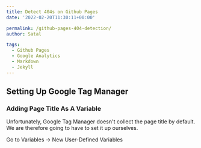 ```yaml
---
title: Detect 404s on Github Pages
date: '2022-02-20T11:30:11+00:00'

permalink: /github-pages-404-detection/
author: Satal

tags:
  - Github Pages
  - Google Analytics
  - Markdown
  - Jekyll
---
```



## Setting Up Google Tag Manager

### Adding Page Title As A Variable

Unfortunately, Google Tag Manager doesn't collect the page title by default. We are therefore going to have to set it up ourselves.

Go to Variables -> New User-Defined Variables
